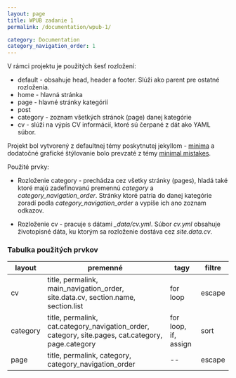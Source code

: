 ```yaml
---
layout: page
title: WPUB zadanie 1
permalink: /documentation/wpub-1/

category: Documentation
category_navigation_order: 1
---
```


V rámci projektu je použitých šesť rozložení: 
* default - obsahuje head, header a footer. Slúži ako parent pre ostatné rozloženia.
* home - hlavná stránka
* page - hlavné stránky kategórií
* post 
* category - zoznam všetkých stránok (page) danej kategórie
* cv - slúži na výpís CV informácií, ktoré sú čerpané z dát ako YAML súbor.

Projekt bol vytvorený z defaultnej témy poskytnutej jekyllom - [minima](https://github.com/jekyll/minima) a dodatočné grafické štýlovanie bolo prevzaté z témy [minimal mistakes](https://mmistakes.github.io/minimal-mistakes/).

Použité prvky:
* Rozloženie category - prechádza cez všetky stránky (pages), hladá také ktoré majú zadefinovanú premennú *category*
a *category_navigation_order*. Stránky ktoré patria do danej kategórie zoradí podla *category_navigation_order* a vypíše ich ano zoznam odkazov.

* Rozloženie cv - pracuje s dátami *_data/cv.yml*. Súbor *cv.yml* obsahuje životopisné dáta, ku ktorým sa rozloženie dostáva cez *site.data.cv*.

### Tabulka použitých prvkov ###

layout | premenné | tagy | filtre
------------ | ------------- | ------------- | ------
cv | title, permalink, main_navigation_order, site.data.cv, section.name, section.list | for loop | escape 
category | title, permalink, cat.category_navigation_order, category, site.pages, cat.category, page.category | for loop, if, assign | sort 
page | title, permalink, category, category_navigation_order | -- | escape